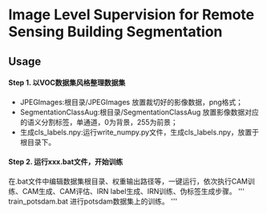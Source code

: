# Image Level Supervision for Remote Sensing Building Segmentation

## Usage

#### Step 1. 以VOC数据集风格整理数据集

- JPEGImages:根目录/JPEGImages 放置裁切好的影像数据，png格式；
- SegmentationClassAug:根目录/SegmentationClassAug 放置影像数据对应的语义分割标签，单通道，0为背景，255为前景；
- 生成cls_labels.npy:运行write_numpy.py文件，生成cls_labels.npy，放置于根目录下。


#### Step 2. 运行xxx.bat文件，开始训练

在.bat文件中编辑数据集根目录、权重输出路径等，一键运行，依次执行CAM训练、CAM生成、CAM评估、IRN label生成、IRN训练、伪标签生成步骤。
'''
train_potsdam.bat
进行potsdam数据集上的训练。
'''
